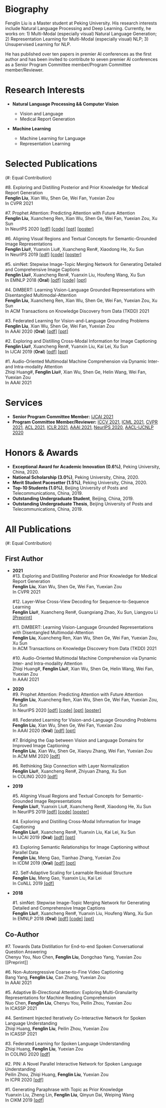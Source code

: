 # Biography
Fenglin Liu is a Master student at Peking University. His research interests include Natural Language Processing and Deep Learning. Currently, he works on: 1) Multi-Modal (especially visual) Natural Language Generation; 2) Representation Learning for Multi-Modal (especially visual) NLP; 3) Unsupervised Learning for NLP.  

He has published over ten papers in premier AI conferences as the first author and has been invited to contribute to seven premier AI conferences as a Senior Program Committee member/Program Committee member/Reviewer.

# Research Interests

* **Natural Language Processing && Computer Vision**
  * Vision and Language
  * Medical Report Generation
  
* **Machine Learning**
  * Machine Learning for Language
  * Representation Learning
 
# Selected Publications
(#: Equal Contribution)  

  #8. Exploring and Distilling Posterior and Prior Knowledge for Medical Report Generation  
  **Fenglin Liu**, Xian Wu, Shen Ge, Wei Fan, Yuexian Zou  
  In CVPR 2021  
  
  #7. Prophet Attention: Predicting Attention with Future Attention  
  **Fenglin Liu**, Xuancheng Ren, Xian Wu, Shen Ge, Wei Fan, Yuexian Zou, Xu Sun  
  In NeurIPS 2020 [[pdf]](https://proceedings.neurips.cc/paper/2020/file/13fe9d84310e77f13a6d184dbf1232f3-Paper.pdf) [[code]](https://github.com/fenglinliu98/ProphetAttention) [[ppt]](https://github.com/fenglinliu98/Slides-Posters/blob/master/ProphetAttention-NeurIPS2021-slides.pptx) [[poster]](https://github.com/fenglinliu98/Slides-Posters/blob/master/ProphetAttention-NeurIPS2021-slides.pdf)  

  #6. Aligning Visual Regions and Textual Concepts for Semantic-Grounded Image Representations  
  **Fenglin Liu**#, Yuanxin Liu#, Xuancheng Ren#, Xiaodong He, Xu Sun  
  In NeurIPS 2019 [[pdf]](https://papers.nips.cc/paper/8909-aligning-visual-regions-and-textual-concepts-for-semantic-grounded-image-representations.pdf) [[code]](https://github.com/fenglinliu98/MIA) [[poster]](https://github.com/fenglinliu98/MIA/blob/master/NeurIPS2019_MIA_poster.pdf)
  
  #5. simNet: Stepwise Image-Topic Merging Network for Generating Detailed and Comprehensive Image Captions  
  **Fenglin Liu**#, Xuancheng Ren#, Yuanxin Liu, Houfeng Wang, Xu Sun  
  In EMNLP 2018 (**Oral**) [[pdf]](http://aclweb.org/anthology/D18-1013) [[code]](https://github.com/lancopku/simNet) [[ppt]](https://github.com/fenglinliu98/Slides-Posters/blob/master/simNet-EMNLP2018-slides.pptx)  

  #4. DiMBERT: Learning Vision-Language Grounded Representations with Disentangled Multimodal-Attention  
  **Fenglin Liu**, Xuancheng Ren, Xian Wu, Shen Ge, Wei Fan, Yuexian Zou, Xu Sun  
  In ACM Transactions on Knowledge Discovery from Data (TKDD) 2021  

  #3. Federated Learning for Vision-and-Language Grounding Problems  
  **Fenglin Liu**, Xian Wu, Shen Ge, Wei Fan, Yuexian Zou  
  In AAAI 2020 (**Oral**) [[pdf]](http://web.pkusz.edu.cn/adsp/files/2020/02/AAAI-FenglinL.pdf) [[ppt]](https://github.com/fenglinliu98/Slides-Posters/blob/master/Federated_Learning-AAAI2020-slides.pptx) 

  #2. Exploring and Distilling Cross-Modal Information for Image Captioning  
  **Fenglin Liu**#, Xuancheng Ren#, Yuanxin Liu, Kai Lei, Xu Sun  
  In IJCAI 2019 (**Oral**) [[pdf]](https://www.ijcai.org/proceedings/2019/708) [[ppt]](https://github.com/fenglinliu98/Slides-Posters/blob/master/GLIED-IJCAI2019-slides.pptx)  
  
  #1. Audio-Oriented Multimodal Machine Comprehension via Dynamic Inter- and Intra-modality Attention  
  Zhiqi Huang#, **Fenglin Liu**#, Xian Wu, Shen Ge, Helin Wang, Wei Fan, Yuexian Zou  
  In AAAI 2021  

# Services
* **Senior Program Committee Member:** [IJCAI 2021](https://ijcai-21.org/)  
* **Program Committee Member/Reviewer:** [ICCV 2021](http://iccv2021.thecvf.com/), [ICML 2021](https://icml.cc/Conferences/2021), [CVPR 2021](http://cvpr2021.thecvf.com/), [ACL 2021](https://2021.aclweb.org/), [ICLR 2021](https://iclr.cc/Conferences/2021/), [AAAI 2021](https://aaai.org/Conferences/AAAI-21/), [NeurIPS 2020](https://nips.cc/Conferences/2020), [AACL-IJCNLP 2020](http://aacl2020.org)  

# Honors & Awards
* **Exceptional Award for Academic Innovation (0.6%)**, Peking University, China, 2020.
* **National Scholarship (3.0%)**, Peking University, China, 2020.
* **Merit Student Pacesetter (1.5%)**, Peking University, China, 2020.
* **Top-10 Students (1.0%)**, Beijing University of Posts and Telecommunications, China, 2019.
* **Outstanding Undergraduate Student**, Beijing, China, 2019.
* **Outstanding Undergraduate Thesis**, Beijing University of Posts and Telecommunications, China, 2019.

# All Publications
(#: Equal Contribution)

## First Author    

* **2021**  
  #13. Exploring and Distilling Posterior and Prior Knowledge for Medical Report Generation  
  **Fenglin Liu**, Xian Wu, Shen Ge, Wei Fan, Yuexian Zou  
  In CVPR 2021  
  
  #12. Layer-Wise Cross-View Decoding for Sequence-to-Sequence Learning  
  **Fenglin Liu**#, Xuancheng Ren#, Guangxiang Zhao, Xu Sun, Liangyou Li  
  [[Preprint]](https://arxiv.org/abs/2005.08081)   
  
  #11. DiMBERT: Learning Vision-Language Grounded Representations with Disentangled Multimodal-Attention  
  **Fenglin Liu**, Xuancheng Ren, Xian Wu, Shen Ge, Wei Fan, Yuexian Zou, Xu Sun  
  In ACM Transactions on Knowledge Discovery from Data (TKDD) 2021  
  
  #10. Audio-Oriented Multimodal Machine Comprehension via Dynamic Inter- and Intra-modality Attention  
  Zhiqi Huang#, **Fenglin Liu**#, Xian Wu, Shen Ge, Helin Wang, Wei Fan, Yuexian Zou  
  In AAAI 2021  

* **2020**  
  #9. Prophet Attention: Predicting Attention with Future Attention  
  **Fenglin Liu**, Xuancheng Ren, Xian Wu, Shen Ge, Wei Fan, Yuexian Zou, Xu Sun  
  In NeurIPS 2020 [[pdf]](https://proceedings.neurips.cc/paper/2020/file/13fe9d84310e77f13a6d184dbf1232f3-Paper.pdf) [[code]](https://github.com/fenglinliu98/ProphetAttention) [[ppt]](https://github.com/fenglinliu98/Slides-Posters/blob/master/ProphetAttention-NeurIPS2021-slides.pptx) [[poster]](https://github.com/fenglinliu98/Slides-Posters/blob/master/ProphetAttention-NeurIPS2021-slides.pdf)  
  
  #8. Federated Learning for Vision-and-Language Grounding Problems  
  **Fenglin Liu**, Xian Wu, Shen Ge, Wei Fan, Yuexian Zou  
  In AAAI 2020 (**Oral**) [[pdf]](http://web.pkusz.edu.cn/adsp/files/2020/02/AAAI-FenglinL.pdf) [[ppt]](https://github.com/fenglinliu98/Slides-Posters/blob/master/Federated_Learning-AAAI2020-slides.pptx) 
  
  #7. Bridging the Gap between Vision and Language Domains for Improved Image Captioning  
  **Fenglin Liu**, Xian Wu, Shen Ge, Xiaoyu Zhang, Wei Fan, Yuexian Zou  
  In ACM MM 2020 [[pdf]](http://web.pkusz.edu.cn/adsp/files/2020/09/ACM_MM2020_mmfp0774.pdf)
  
  #6. Rethinking Skip Connection with Layer Normalization  
  **Fenglin Liu**#, Xuancheng Ren#, Zhiyuan Zhang, Xu Sun  
  In COLING 2020 [[pdf]](http://web.pkusz.edu.cn/adsp/files/2020/11/COLING2020__rSkip_LN.pdf)  
  

* **2019**  

  #5. Aligning Visual Regions and Textual Concepts for Semantic-Grounded Image Representations  
  **Fenglin Liu**#, Yuanxin Liu#, Xuancheng Ren#, Xiaodong He, Xu Sun  
  In NeurIPS 2019 [[pdf]](https://papers.nips.cc/paper/8909-aligning-visual-regions-and-textual-concepts-for-semantic-grounded-image-representations.pdf) [[code]](https://github.com/fenglinliu98/MIA) [[poster]](https://github.com/fenglinliu98/MIA/blob/master/NeurIPS2019_MIA_poster.pdf)
  
  #4. Exploring and Distilling Cross-Modal Information for Image Captioning  
  **Fenglin Liu**#, Xuancheng Ren#, Yuanxin Liu, Kai Lei, Xu Sun  
  In IJCAI 2019 (**Oral**) [[pdf]](https://www.ijcai.org/proceedings/2019/708) [[ppt]](https://github.com/fenglinliu98/Slides-Posters/blob/master/GLIED-IJCAI2019-slides.pptx)  
  
  #3. Exploring Semantic Relationships for Image Captioning without Parallel Data  
  **Fenglin Liu**, Meng Gao, Tianhao Zhang, Yuexian Zou  
  In ICDM 2019 (**Oral**) [[pdf]](https://ieeexplore.ieee.org/document/8970902) [[ppt]](https://github.com/fenglinliu98/Slides-Posters/blob/master/Unpaired_Image_Captioning-ICDM2019-slides.pptx)  

  #2. Self-Adaptive Scaling for Learnable Residual Structure  
  **Fenglin Liu**, Meng Gao, Yuanxin Liu, Kai Lei  
  In CoNLL 2019 [[pdf]](https://www.aclweb.org/anthology/K19-1080/)  
 
* **2018**  

  #1. simNet: Stepwise Image-Topic Merging Network for Generating Detailed and Comprehensive Image Captions  
  **Fenglin Liu**#, Xuancheng Ren#, Yuanxin Liu, Houfeng Wang, Xu Sun  
  In EMNLP 2018 (**Oral**) [[pdf]](http://aclweb.org/anthology/D18-1013) [[code]](https://github.com/lancopku/simNet) [[ppt]](https://github.com/fenglinliu98/Slides-Posters/blob/master/simNet-EMNLP2018-slides.pptx)  

## Co-Author    
    
  #7. Towards Data Distillation for End-to-end Spoken Conversational Question Answering  
  Chenyu You, Nuo Chen, **Fenglin Liu**, Dongchao Yang, Yuexian Zou  
  [[Preprint]]  
  
  #6. Non-Autoregressive Coarse-to-Fine Video Captioning  
  Bang Yang, **Fenglin Liu**, Can Zhang, Yuexian Zou  
  In AAAI 2021  
  
  #5. Adaptive Bi-Directional Attention: Exploring Multi-Granularity Representations for Machine Reading Comprehension  
  Nuo Chen, **Fenglin Liu**, Chenyu You, Peilin Zhou, Yuexian Zou  
  In ICASSP 2021  
  
  #4. Sentiment Injected Iteratively Co-Interactive Network for Spoken Language Understanding  
  Zhiqi Huang, **Fenglin Liu**, Peilin Zhou, Yuexian Zou  
  In ICASSP 2021  
 
  #3. Federated Learning for Spoken Language Understanding  
  Zhiqi Huang, **Fenglin Liu**, Yuexian Zou  
  In COLING 2020 [[pdf]](http://web.pkusz.edu.cn/adsp/files/2020/11/COLING_2020_Federated_Learning_for_Spoken_Language_Understanding__Final_.pdf)  
  
  #2. PIN: A Novel Parallel Interactive Network for Spoken Language Understanding  
  Peilin Zhou, Zhiqi Huang, **Fenglin Liu**, Yuexian Zou  
  In ICPR 2020 [[pdf]](http://web.pkusz.edu.cn/adsp/files/2020/06/PIN.pdf)  
  
  #1. Generating Paraphrase with Topic as Prior Knowledge  
  Yuanxin Liu, Zheng Lin, **Fenglin Liu**, Qinyun Dai, Weiping Wang  
  In CIKM 2019 [[pdf]](https://dl.acm.org/doi/10.1145/3357384.3358102)  
